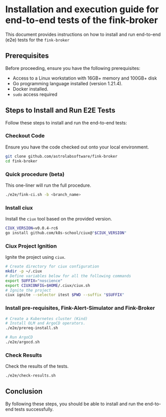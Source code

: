 # Installation and execution guide for end-to-end tests of the fink-broker

This document provides instructions on how to install and run end-to-end (e2e) tests for the `fink-broker`

## Prerequisites

Before proceeding, ensure you have the following prerequisites:

- Access to a Linux workstation with 16GB+ memory and 100GB+ disk
- Go programming language installed (version 1.21.4).
- Docker installed.
- `sudo` access required

## Steps to Install and Run E2E Tests

Follow these steps to install and run the end-to-end tests:

### Checkout Code

Ensure you have the code checked out onto your local environment.

```bash
git clone github.com/astrolabsoftware/fink-broker
cd fink-broker
```

### Quick procedure (beta)

This one-liner will run the full procedure.

```bash
./e2e/fink-ci.sh -b <branch_name>
```

### Install ciux

Install the `ciux` tool based on the provided version.

```bash
CIUX_VERSION=v0.0.4-rc6
go install github.com/k8s-school/ciux@"$CIUX_VERSION"
```

### Ciux Project Ignition

Ignite the project using `ciux`.

```bash
# Create directory for ciux configuration
mkdir -p ~/.ciux
# Define variables below for all the following commands
export SUFFIX="noscience"
export CIUXCONFIG=$HOME/.ciux/ciux.sh
# Ignite the project
ciux ignite --selector itest $PWD --suffix "$SUFFIX"
```

### Install pre-requisites, Fink-Alert-Simulator and Fink-Broker

```bash
# Create a Kubernetes cluster (Kind)
# Install OLM and ArgoCD operators.
./e2e/prereq-install.sh

# Run ArgoCD
./e2e/argocd.sh
```

### Check Results

Check the results of the tests.

```bash
./e2e/check-results.sh
```

## Conclusion

By following these steps, you should be able to install and run the end-to-end tests successfully.
